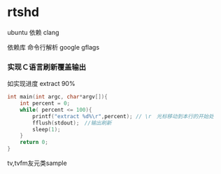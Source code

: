# rtshd

ubuntu 
依赖 clang

依赖库
命令行解析 google gflags 


### 实现Ｃ语言刷新覆盖输出
如实现进度 extract 90%
``` cpp
int main(int argc, char*argv[]){
    int percent = 0;
    while( percent <= 100){
        printf("extract %d%\r",percent); // \r　光标移动到本行的开始处
        fflush(stdout);　//输出刷新
        sleep(1);
    }
    return 0;
}
```
tv,tvfm友元类sample
